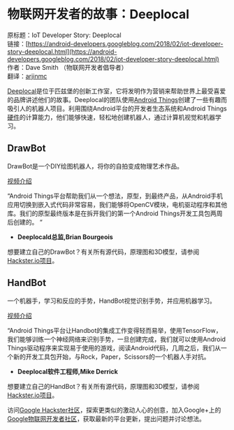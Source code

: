 # 物联网开发者的故事：Deeplocal

原标题：IoT Developer Story: Deeplocal  
链接：[https://android-developers.googleblog.com/2018/02/iot-developer-story-deeplocal.html](https://android-developers.googleblog.com/2018/02/iot-developer-story-deeplocal.html)  
作者：Dave Smith （物联网开发者倡导者）  
翻译：[arjinmc](https://github.com/arjinmc)  

[Deeplocal](http://deeplocal.com/)是位于匹兹堡的创新工作室，它将发明作为营销来帮助世界上最受喜爱的品牌讲述他们的故事。Deeplocal的团队使用[Android Things](https://developer.android.com/things/index.html)创建了一些有趣而吸引人的机器人项目。利用围绕Android平台的开发者生态系统和Android Things[硬件](https://developer.android.com/things/hardware/index.html)的计算能力，他们能够快速，轻松地创建机器人，通过计算机视觉和机器学习。

## DrawBot

DrawBot是一个DIY绘图机器人，将你的自拍变成物理艺术作品。

[视频介绍](https://youtu.be/QIZqzfLmn8g)  

“Android Things平台帮助我们从一个想法，原型，到最终产品，从Android手机应用切换到嵌入式代码非常容易，我们能够将OpenCV模块，电机驱动程序和其他库。我们的原型最终版本是在拆开我们的第一个Android Things开发工具包两周后创建的。 “

-  <strong>Deeplocald总监,Brian Bourgeois</strong>

想要建立自己的DrawBot？有关所有源代码，原理图和3D模型，请参阅[Hackster.io项目](https://www.hackster.io/57970/android-things-drawbot-9cdb1d)。

## HandBot

一个机器手，学习和反应的手势，HandBot视觉识别手势，并应用机器学习。

[视频介绍](https://youtu.be/96Qsiz0ik4o)  

“Android Things平台让Handbot的集成工作变得轻而易举，使用TensorFlow，我们能够训练一个神经网络来识别手势，一旦创建完成，我们就可以使用Android Things驱动程序来实现易于使用的游戏，阅读Android代码，几周之后，我们从一个新的开发工具包开始，与Rock，Paper，Scissors的一个机器人手对抗。

- <strong>Deeplocal软件工程师,Mike Derrick</strong>

想要建立自己的HandBot？有关所有源代码，原理图和3D模型，请参阅[Hackster.io项目](https://www.hackster.io/67368/android-things-handbot-513eb6)。

访问[Google Hackster社区](https://www.hackster.io/google/products/android-things?sort=trending)，探索更类似的激动人心的创意，加入Google+上的[Google物联网开发者社区](https://g.co/iotdev)，获取最新的平台更新，提出问题并讨论想法。